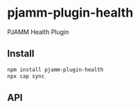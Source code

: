 # pjamm-plugin-health

PJAMM Health Plugin

## Install

```bash
npm install pjamm-plugin-health
npx cap sync
```

## API

<docgen-index></docgen-index>

<docgen-api>
<!-- run docgen to generate docs from the source -->
<!-- More info: https://github.com/ionic-team/capacitor-docgen -->
</docgen-api>
